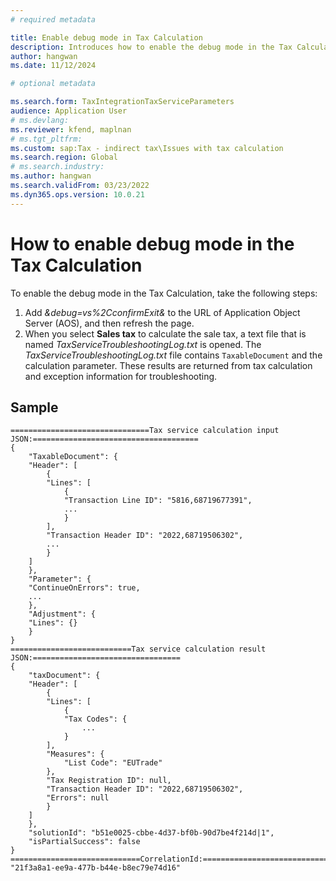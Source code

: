 ```yaml
---
# required metadata 

title: Enable debug mode in Tax Calculation
description: Introduces how to enable the debug mode in the Tax Calculation to investigate issues. 
author: hangwan
ms.date: 11/12/2024

# optional metadata 

ms.search.form: TaxIntegrationTaxServiceParameters
audience: Application User 
# ms.devlang: 
ms.reviewer: kfend, maplnan
# ms.tgt_pltfrm: 
ms.custom: sap:Tax - indirect tax\Issues with tax calculation
ms.search.region: Global
# ms.search.industry: 
ms.author: hangwan
ms.search.validFrom: 03/23/2022
ms.dyn365.ops.version: 10.0.21 
---
```


# How to enable debug mode in the Tax Calculation

To enable the debug mode in the Tax Calculation, take the following steps:

1. Add _&debug=vs%2CconfirmExit&_ to the URL of Application Object Server (AOS), and then refresh the page.
2. When you select **Sales tax** to calculate the sale tax, a text file that is named _TaxServiceTroubleshootingLog.txt_ is opened. The _TaxServiceTroubleshootingLog.txt_ file contains `TaxableDocument` and the calculation parameter. These results are returned from tax calculation and exception information for troubleshooting.

## Sample

```jsonc
===============================Tax service calculation input JSON:=====================================
{
    "TaxableDocument": {
    "Header": [
        {
        "Lines": [
            {
            "Transaction Line ID": "5816,68719677391",
            ...
            }
        ],
        "Transaction Header ID": "2022,68719506302",
        ...
        }
    ]
    },
    "Parameter": {
    "ContinueOnErrors": true,
    ...
    },
    "Adjustment": {
    "Lines": {}
    }
}
===========================Tax service calculation result JSON:=================================
{
    "taxDocument": {
    "Header": [
        {
        "Lines": [
            {
            "Tax Codes": {
                ...
            }
        ],
        "Measures": {
            "List Code": "EUTrade"
        },
        "Tax Registration ID": null,
        "Transaction Header ID": "2022,68719506302",
        "Errors": null
        }
    ]
    },
    "solutionId": "b51e0025-cbbe-4d37-bf0b-90d7be4f214d|1",
    "isPartialSuccess": false
}
=============================CorrelationId:==============================
"21f3a8a1-ee9a-477b-b44e-b8ec79e74d16"
```
